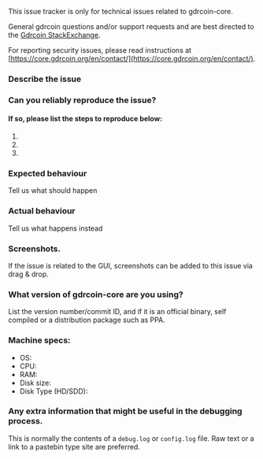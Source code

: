 <!--- Remove sections that do not apply -->

This issue tracker is only for technical issues related to gdrcoin-core.

General gdrcoin questions and/or support requests and are best directed to the [Gdrcoin StackExchange](https://gdrcoin.stackexchange.com).

For reporting security issues, please read instructions at [https://core.gdrcoin.org/en/contact/](https://core.gdrcoin.org/en/contact/).

### Describe the issue

### Can you reliably reproduce the issue?
#### If so, please list the steps to reproduce below:
1.
2.
3.

### Expected behaviour
Tell us what should happen

### Actual behaviour
Tell us what happens instead

### Screenshots.
If the issue is related to the GUI, screenshots can be added to this issue via drag & drop.

### What version of gdrcoin-core are you using?
List the version number/commit ID, and if it is an official binary, self compiled or a distribution package such as PPA.

### Machine specs:
- OS:
- CPU:
- RAM:
- Disk size:
- Disk Type (HD/SDD):

### Any extra information that might be useful in the debugging process.
This is normally the contents of a `debug.log` or `config.log` file. Raw text or a link to a pastebin type site are preferred.

